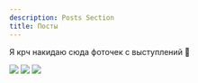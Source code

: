 ```yaml
---
description: Posts Section
title: Посты
---
```


Я крч накидаю сюда фоточек с выступлений :tada:

![](/post/_index_files/9gf6_SSwGXc.jpg)
![](/post/_index_files/f_Uoen9gutI.jpg)
![](/post/_index_files/fgPONHsA0G0.jpg)
